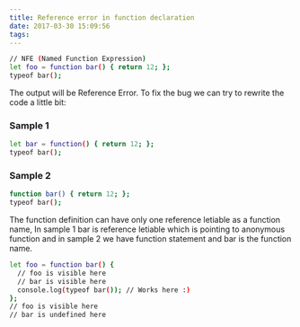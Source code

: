 ```yaml
---
title: Reference error in function declaration
date: 2017-03-30 15:09:56
tags:
---
```


```bash
// NFE (Named Function Expression)
let foo = function bar() { return 12; };
typeof bar();
```
The output will be Reference Error. To fix the bug we can try to rewrite the code a little bit:

### Sample 1
```bash
let bar = function() { return 12; };
typeof bar();
```

### Sample 2
```bash
function bar() { return 12; };
typeof bar();
```
The function definition can have only one reference letiable as a function name, In sample 1 bar is reference letiable which is pointing to anonymous function and in sample 2 we have function statement and bar is the function name.
```bash
let foo = function bar() {
  // foo is visible here
  // bar is visible here
  console.log(typeof bar()); // Works here :)
};
// foo is visible here
// bar is undefined here
```